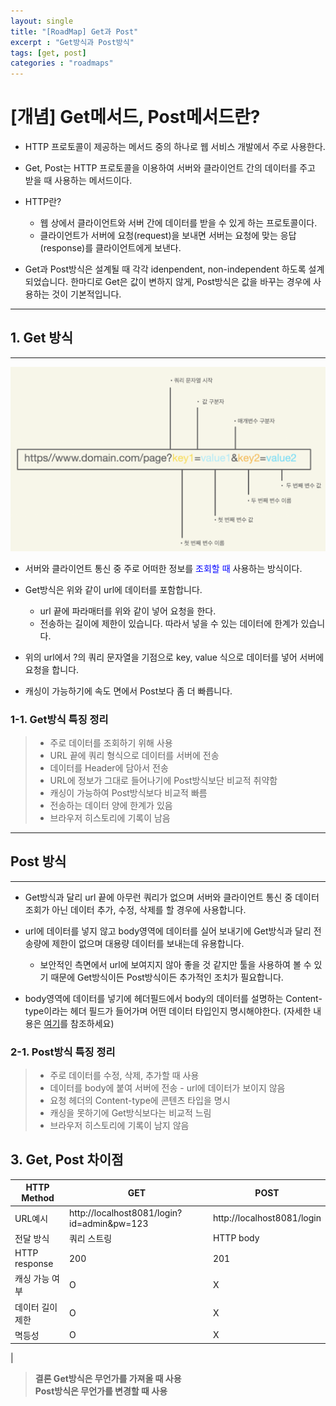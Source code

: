 ```yaml
---
layout: single
title: "[RoadMap] Get과 Post"
excerpt : "Get방식과 Post방식"
tags: [get, post]
categories : "roadmaps"
---
```


# [개념] Get메서드, Post메서드란?

- HTTP 프로토콜이 제공하는 메서드 중의 하나로 웹 서비스 개발에서 주로 사용한다.

- Get, Post는 HTTP 프로토콜을 이용하여 서버와 클라이언트 간의 데이터를 주고 받을 때 사용하는 메서드이다.  

- HTTP란? 
    - 웹 상에서 클라이언트와 서버 간에 데이터를 받을 수 있게 하는 프로토콜이다. 
    - 클라이언트가 서버에 요청(request)을 보내면 서버는 요청에 맞는 응답(response)를 클라이언트에게 보낸다. 

- Get과 Post방식은 설계될 때 각각 idenpendent, non-independent 하도록 설계 되었습니다. 한마디로 Get은 값이 변하지 않게, Post방식은 값을 바꾸는 경우에 사용하는 것이 기본적입니다. 

---
## 1. Get 방식
---
![](https://github.com/Euihyunee/Euihyunee.github.io/blob/main/_posts/img/url.png?raw=true)

- 서버와 클라이언트 통신 중 주로 어떠한 정보를 <span style="color:blue">조회할 때</span> 사용하는 방식이다. 

- Get방식은 위와 같이 url에 데이터를 포함합니다. 
    - url 끝에 파라매터를 위와 같이 넣어 요청을 한다. 
    - 전송하는 길이에 제한이 있습니다. 따라서 넣을 수 있는 데이터에 한계가 있습니다.

- 위의 url에서 ?의 쿼리 문자열을 기점으로 key, value 식으로 데이터를 넣어 서버에 요청을 합니다. 

- 캐싱이 가능하기에 속도 면에서 Post보다 좀 더 빠릅니다. 

### 1-1. Get방식 특징 정리 

> - 주로 데이터를 조회하기 위해 사용
> - URL 끝에 쿼리 형식으로 데이터를 서버에 전송
> - 데이터를 Header에 담아서 전송
> - URL에 정보가 그대로 들어나기에 Post방식보단 비교적 취약함
> - 캐싱이 가능하여 Post방식보다 비교적 빠름
> - 전송하는 데이터 양에 한계가 있음
> - 브라우저 히스토리에 기록이 남음 

---
## Post 방식
---

- Get방식과 달리 url 끝에 아무런 쿼리가 없으며 서버와 클라이언트 통신 중 데이터 조회가 아닌 데이터 추가, 수정, 삭제를 할 경우에 사용합니다. 

- url에 데이터를 넣지 않고 body영역에 데이터를 실어 보내기에 Get방식과 달리 전송량에 제한이 없으며 대용량 데이터를 보내는데 유용합니다. 
    - 보안적인 측면에서 url에 보여지지 않아 좋을 것 같지만 툴을 사용하여 볼 수 있기 때문에 Get방식이든 Post방식이든 추가적인 조치가 필요합니다. 

- body영역에 데이터를 넣기에 헤더필드에서 body의 데이터를 설명하는 Content-type이라는 헤더 필드가 들어가며 어떤 데이터 타입인지 명시해야한다. (자세한 내용은 [여기](https://developer.mozilla.org/en-US/docs/Web/HTTP/Methods/POST)를 참조하세요)

### 2-1. Post방식 특징 정리 

> - 주로 데이터를 수정, 삭제, 추가할 때 사용
> - 데이터를 body에 붙여 서버에 전송 - url에 데이터가 보이지 않음
> - 요청 헤더의 Content-type에 콘텐츠 타입을 명시
> - 캐싱을 못하기에 Get방식보다는 비교적 느림 
> - 브라우저 히스토리에 기록이 남지 않음 


## 3. Get, Post 차이점 

|HTTP Method|GET|POST|
|-----|-----------|-----------|
|URL예시|http://localhost8081/login?id=admin&pw=123|http://localhost8081/login|
|전달 방식| 쿼리 스트링 | HTTP body|
|HTTP response| 200| 201|
|캐싱 가능 여부| O|X|
|데이터 길이 제한 | O|X|
|멱등성|O|X|
|

> **결론 Get방식은 무언가를 가져올 때 사용**  
> **Post방식은 무언가를 변경할 때 사용**